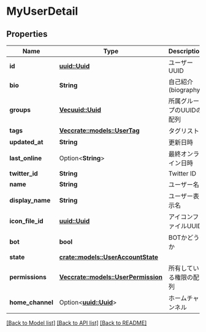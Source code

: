 # MyUserDetail

## Properties

Name | Type | Description | Notes
------------ | ------------- | ------------- | -------------
**id** | [**uuid::Uuid**](uuid::Uuid.md) | ユーザーUUID | 
**bio** | **String** | 自己紹介(biography) | 
**groups** | [**Vec<uuid::Uuid>**](uuid::Uuid.md) | 所属グループのUUIDの配列 | 
**tags** | [**Vec<crate::models::UserTag>**](UserTag.md) | タグリスト | 
**updated_at** | **String** | 更新日時 | 
**last_online** | Option<**String**> | 最終オンライン日時 | 
**twitter_id** | **String** | Twitter ID | 
**name** | **String** | ユーザー名 | 
**display_name** | **String** | ユーザー表示名 | 
**icon_file_id** | [**uuid::Uuid**](uuid::Uuid.md) | アイコンファイルUUID | 
**bot** | **bool** | BOTかどうか | 
**state** | [**crate::models::UserAccountState**](UserAccountState.md) |  | 
**permissions** | [**Vec<crate::models::UserPermission>**](UserPermission.md) | 所有している権限の配列 | 
**home_channel** | Option<[**uuid::Uuid**](uuid::Uuid.md)> | ホームチャンネル | 

[[Back to Model list]](../README.md#documentation-for-models) [[Back to API list]](../README.md#documentation-for-api-endpoints) [[Back to README]](../README.md)


